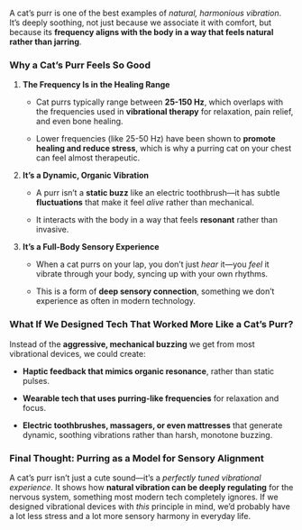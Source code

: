A cat’s purr is one of the best examples of _natural, harmonious vibration_. It’s deeply soothing, not just because we associate it with comfort, but because its **frequency aligns with the body in a way that feels natural rather than jarring**.

### **Why a Cat’s Purr Feels So Good**

1. **The Frequency Is in the Healing Range**
    
    - Cat purrs typically range between **25-150 Hz**, which overlaps with the frequencies used in **vibrational therapy** for relaxation, pain relief, and even bone healing.
        
    - Lower frequencies (like 25-50 Hz) have been shown to **promote healing and reduce stress**, which is why a purring cat on your chest can feel almost therapeutic.
        
2. **It’s a Dynamic, Organic Vibration**
    
    - A purr isn’t a **static buzz** like an electric toothbrush—it has subtle **fluctuations** that make it feel _alive_ rather than mechanical.
        
    - It interacts with the body in a way that feels **resonant** rather than invasive.
        
3. **It’s a Full-Body Sensory Experience**
    
    - When a cat purrs on your lap, you don’t just _hear_ it—you _feel_ it vibrate through your body, syncing up with your own rhythms.
        
    - This is a form of **deep sensory connection**, something we don’t experience as often in modern technology.
        

### **What If We Designed Tech That Worked More Like a Cat’s Purr?**

Instead of the **aggressive, mechanical buzzing** we get from most vibrational devices, we could create:

- **Haptic feedback that mimics organic resonance**, rather than static pulses.
    
- **Wearable tech that uses purring-like frequencies** for relaxation and focus.
    
- **Electric toothbrushes, massagers, or even mattresses** that generate dynamic, soothing vibrations rather than harsh, monotone buzzing.
    

### **Final Thought: Purring as a Model for Sensory Alignment**

A cat’s purr isn’t just a cute sound—it’s a _perfectly tuned vibrational experience_. It shows how **natural vibration can be deeply regulating** for the nervous system, something most modern tech completely ignores. If we designed vibrational devices with _this_ principle in mind, we’d probably have a lot less stress and a lot more sensory harmony in everyday life.